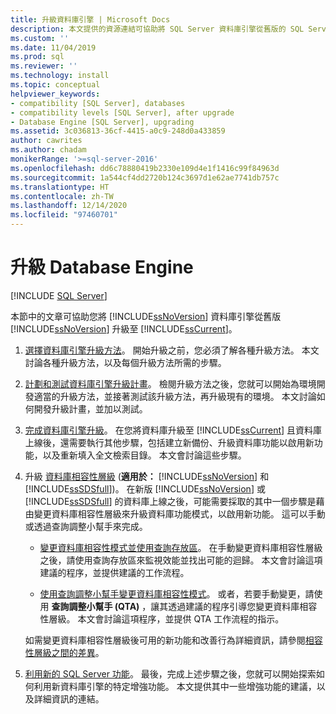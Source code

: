 ```yaml
---
title: 升級資料庫引擎 | Microsoft Docs
description: 本文提供的資源連結可協助將 SQL Server 資料庫引擎從舊版的 SQL Server 升級到 SQL Server 2019。
ms.custom: ''
ms.date: 11/04/2019
ms.prod: sql
ms.reviewer: ''
ms.technology: install
ms.topic: conceptual
helpviewer_keywords:
- compatibility [SQL Server], databases
- compatibility levels [SQL Server], after upgrade
- Database Engine [SQL Server], upgrading
ms.assetid: 3c036813-36cf-4415-a0c9-248d0a433859
author: cawrites
ms.author: chadam
monikerRange: '>=sql-server-2016'
ms.openlocfilehash: dd6c78880419b2330e109d4e1f1416c99f84963d
ms.sourcegitcommit: 1a544cf4dd2720b124c3697d1e62ae7741db757c
ms.translationtype: HT
ms.contentlocale: zh-TW
ms.lasthandoff: 12/14/2020
ms.locfileid: "97460701"
---
```

# <a name="upgrade-database-engine"></a>升級 Database Engine

 [!INCLUDE [SQL Server](../../includes/applies-to-version/sqlserver.md)]
  
  本節中的文章可協助您將 [!INCLUDE[ssNoVersion](../../includes/ssnoversion-md.md)] 資料庫引擎從舊版 [!INCLUDE[ssNoVersion](../../includes/ssnoversion-md.md)] 升級至 [!INCLUDE[ssCurrent](../../includes/sscurrent-md.md)]。  
  
1.  [選擇資料庫引擎升級方法](../../database-engine/install-windows/choose-a-database-engine-upgrade-method.md)。 開始升級之前，您必須了解各種升級方法。 本文討論各種升級方法，以及每個升級方法所需的步驟。  
  
2.  [計劃和測試資料庫引擎升級計畫](../../database-engine/install-windows/plan-and-test-the-database-engine-upgrade-plan.md)。 檢閱升級方法之後，您就可以開始為環境開發適當的升級方法，並接著測試該升級方法，再升級現有的環境。 本文討論如何開發升級計畫，並加以測試。  
  
3.  [完成資料庫引擎升級](../../database-engine/install-windows/complete-the-database-engine-upgrade.md)。 在您將資料庫升級至 [!INCLUDE[ssCurrent](../../includes/sscurrent-md.md)] 且資料庫上線後，還需要執行其他步驟，包括建立新備份、升級資料庫功能以啟用新功能，以及重新填入全文檢索目錄。 本文會討論這些步驟。  
  
4.  升級 [資料庫相容性層級](../../t-sql/statements/alter-database-transact-sql-compatibility-level.md#compatibility-levels-and-database-engine-upgrades) (**適用於：** [!INCLUDE[ssNoVersion](../../includes/ssnoversion-md.md)] 和 [!INCLUDE[ssSDSfull](../../includes/sssdsfull-md.md)])。 在新版 [!INCLUDE[ssNoVersion](../../includes/ssnoversion-md.md)] 或 [!INCLUDE[ssSDSfull](../../includes/sssdsfull-md.md)] 的資料庫上線之後，可能需要採取的其中一個步驟是藉由變更資料庫相容性層級來升級資料庫功能模式，以啟用新功能。 這可以手動或透過查詢調整小幫手來完成。 

    - [變更資料庫相容性模式並使用查詢存放區](../../database-engine/install-windows/change-the-database-compatibility-mode-and-use-the-query-store.md)。 在手動變更資料庫相容性層級之後，請使用查詢存放區來監視效能並找出可能的迴歸。 本文會討論這項建議的程序，並提供建議的工作流程。  

    - [使用查詢調整小幫手變更資料庫相容性模式](../../relational-databases/performance/upgrade-dbcompat-using-qta.md)。 或者，若要手動變更，請使用 **查詢調整小幫手 (QTA)** ，讓其透過建議的程序引導您變更資料庫相容性層級。 本文會討論這項程序，並提供 QTA 工作流程的指示。  

    如需變更資料庫相容性層級後可用的新功能和改善行為詳細資訊，請參閱[相容性層級之間的差異](../../t-sql/statements/alter-database-transact-sql-compatibility-level.md#compatibility-levels-and-stored-procedures)。

5.  [利用新的 SQL Server 功能](https://www.microsoft.com/sql-server/sql-server-2019)。 最後，完成上述步驟之後，您就可以開始探索如何利用新資料庫引擎的特定增強功能。 本文提供其中一些增強功能的建議，以及詳細資訊的連結。  
  
  
